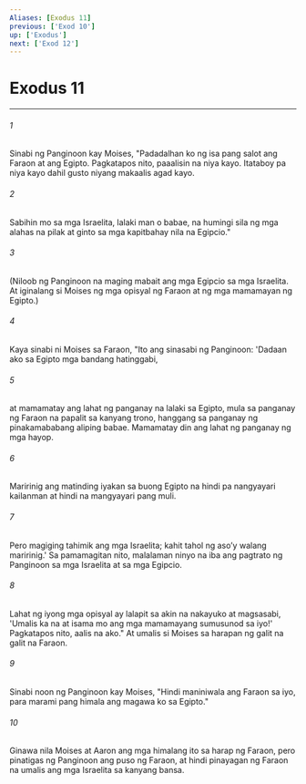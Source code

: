 ```yaml
---
Aliases: [Exodus 11]
previous: ['Exod 10']
up: ['Exodus']
next: ['Exod 12']
---
```

# Exodus 11

***






















###### 1 










Sinabi ng Panginoon kay Moises, "Padadalhan ko ng isa pang salot ang Faraon at ang Egipto. Pagkatapos nito, paaalisin na niya kayo. Itataboy pa niya kayo dahil gusto niyang makaalis agad kayo. 





















###### 2 










Sabihin mo sa mga Israelita, lalaki man o babae, na humingi sila ng mga alahas na pilak at ginto sa mga kapitbahay nila na Egipcio." 





















###### 3 










(Niloob ng Panginoon na maging mabait ang mga Egipcio sa mga Israelita. At iginalang si Moises ng mga opisyal ng Faraon at ng mga mamamayan ng Egipto.) 





















###### 4 










Kaya sinabi ni Moises sa Faraon, "Ito ang sinasabi ng Panginoon: 'Dadaan ako sa Egipto mga bandang hatinggabi, 





















###### 5 










at mamamatay ang lahat ng panganay na lalaki sa Egipto, mula sa panganay ng Faraon na papalit sa kanyang trono, hanggang sa panganay ng pinakamababang aliping babae. Mamamatay din ang lahat ng panganay ng mga hayop. 





















###### 6 










Maririnig ang matinding iyakan sa buong Egipto na hindi pa nangyayari kailanman at hindi na mangyayari pang muli. 





















###### 7 










Pero magiging tahimik ang mga Israelita; kahit tahol ng asoʼy walang maririnig.' Sa pamamagitan nito, malalaman ninyo na iba ang pagtrato ng Panginoon sa mga Israelita at sa mga Egipcio. 





















###### 8 










Lahat ng iyong mga opisyal ay lalapit sa akin na nakayuko at magsasabi, 'Umalis ka na at isama mo ang mga mamamayang sumusunod sa iyo!' Pagkatapos nito, aalis na ako." At umalis si Moises sa harapan ng galit na galit na Faraon. 





















###### 9 










Sinabi noon ng Panginoon kay Moises, "Hindi maniniwala ang Faraon sa iyo, para marami pang himala ang magawa ko sa Egipto." 





















###### 10 










Ginawa nila Moises at Aaron ang mga himalang ito sa harap ng Faraon, pero pinatigas ng Panginoon ang puso ng Faraon, at hindi pinayagan ng Faraon na umalis ang mga Israelita sa kanyang bansa.
